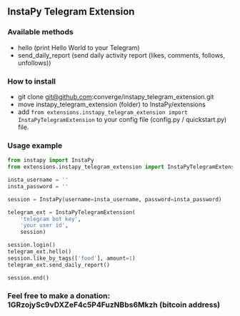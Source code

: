 InstaPy Telegram Extension
--
### Available methods

- hello (print Hello World to your Telegram)
- send_daily_report
  (send daily activity report (likes, comments, follows, unfollows))

### How to install

- git clone git@github.com:converge/instapy_telegram_extension.git
- move instapy_telegram_extension (folder) to InstaPy/extensions
- add ```from extensions.instapy_telegram_extension import InstaPyTelegramExtension```
to your config file (config.py / quickstart.py) file.

### Usage example

```python
from instapy import InstaPy
from extensions.instapy_telegram_extension import InstaPyTelegramExtension

insta_username = ''
insta_password = ''

session = InstaPy(username=insta_username, password=insta_password)

telegram_ext = InstaPyTelegramExtension(
    'telegram bot key',
    'your user id',
    session)

session.login()
telegram_ext.hello()
session.like_by_tags(['food'], amount=1)
telegram_ext.send_daily_report()

session.end()
```
### Feel free to make a donation: 1GRzojySc9vDXZeF4c5P4FuzNBbs6Mkzh (bitcoin address)
